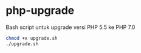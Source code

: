 # php-upgrade
Bash script untuk upgrade versi PHP 5.5 ke PHP 7.0

```bash
chmod +x upgrade.sh
./upgrade.sh
```
